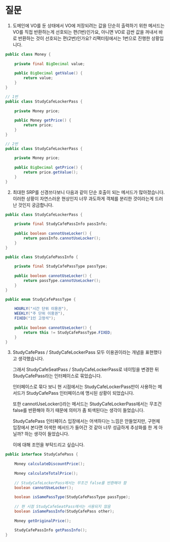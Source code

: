 # 질문

1. 도메인에 VO를 둔 상태에서 VO에 저장되려는 값을 단순히 출력하기 위한 메서드는 VO를 직접 반환하는게 선호되는 편(1번)인가요, 아니면 VO로 감싼 값을 꺼내서 바로 반환하는 것이 선호되는 편(2번)인가요?
   리팩터링에서는 1번으로 진행한 상황입니다.

```java
public class Money {
    
    private final BigDecimal value;
    
    public BigDecimal getValue() {
        return value;
    }
}

// 1번
public class StudyCafeLockerPass {
    
    private Money price;
    
    public Money getPrice() {
        return price;
    }
}

// 2번
public class StudyCafeLockerPass {
    
    private Money price;
    
    public BigDecimal getPrice() {
        return price.getValue();
    }
}
```

2. 최대한 SRP를 신경쓰다보니 다음과 같이 단순 호출이 되는 메서드가 많아졌습니다.
   이러한 상황이 자연스러운 현상인지 너무 과도하게 객체를 분리한 것이라는게 드러난 것인지 궁금합니다.

```java
public class StudyCafeLockerPass {
    
    private final StudyCafePassInfo passInfo;
    
    public boolean cannotUseLocker() {
        return passInfo.cannotUseLocker();
    }	
}

public class StudyCafePassInfo {
    
    private final StudyCafePassType passType;
    
    public boolean cannotUseLocker() {
        return passType.cannotUseLocker();
    }
}

public enum StudyCafePassType {
    
    HOURLY("시간 단위 이용권"), 
    WEEKLY("주 단위 이용권"), 
    FIXED("1인 고정석");
    
    public boolean cannotUseLocker() {
        return this != StudyCafePassType.FIXED;
    }
}
```

3. StudyCafePass / StudyCafeLockerPass 모두 이용권이라는 개념을 표현했다고 생각했습니다.

   그래서 StudyCafeSeatPass / StudyCafeLockerPass로 네이밍을 변경한 뒤 StudyCafePass라는 인터페이스로 묶었습니다.

   인터페이스로 묶다 보니 현 시점에서는 StudyCafeLockerPass만이 사용하는 메서드가 StudyCafePass 인터페이스에 명시된 상황이 되었습니다.

   또한 cannotUseLocker()라는 메서드는 StudyCafeLockerPass에서는 무조건 false를 반환해야 하기 때문에 의미가 좀 퇴색된다는 생각이 들었습니다.

   StudyCafePass 인터페이스 입장에서는 어색하다는 느낌은 안들었지만, 구현체 입장에서 본다면 어색한 메서드가 들어간 것 같아 너무 성급하게 추상화를 한 게 아닐까? 하는 생각이 들었습니다.

   이에 대해 조언을 부탁드리고 싶습니다.

```java
public interface StudyCafePass {
    
    Money calculateDiscountPrice();
    
    Money calculateTotalPrice();
    
    // StudyCafeLockerPass에서는 무조건 false를 반환해야 함
    boolean cannotUseLocker();
    
    boolean isSamePassType(StudyCafePassType passType);
    
    // 현 시점 StudyCafeSeatPass에서는 사용되지 않음
    boolean isSamePassInfo(StudyCafePass other);
    
    Money getOriginalPrice();
    
    StudyCafePassInfo getPassInfo();
}
```

